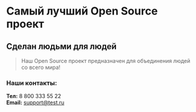 # Самый лучший Open Source проект

## Сделан людьми для людей

> Наш Open Source проект предназначен для объединения людей со всего мира!

### Наши контакты:
**Тел:** 8 800 333 55 22<br> **Email:** support@test.ru
